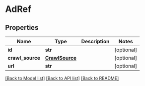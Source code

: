# AdRef

## Properties
Name | Type | Description | Notes
------------ | ------------- | ------------- | -------------
**id** | **str** |  | [optional] 
**crawl_source** | [**CrawlSource**](CrawlSource.md) |  | [optional] 
**url** | **str** |  | [optional] 

[[Back to Model list]](../README.md#documentation-for-models) [[Back to API list]](../README.md#documentation-for-api-endpoints) [[Back to README]](../README.md)


